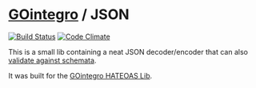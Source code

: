 # [GOintegro](http://www.gointegro.com/en/) / JSON

[![Build Status](https://travis-ci.org/GoIntegro/json.svg?branch=master)](https://travis-ci.org/GoIntegro/json) [![Code Climate](https://codeclimate.com/github/GoIntegro/json/badges/gpa.svg)](https://codeclimate.com/github/GoIntegro/json)

This is a small lib containing a neat JSON decoder/encoder that can also [validate against schemata](http://json-schema.org/).

It was built for the [GOintegro HATEOAS Lib](https://github.com/GoIntegro/hateoas).

